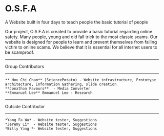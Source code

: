 # O.S.F.A

A Website built in four days to teach people the basic tutorial of people

Our project, O.S.F.A is created to provide a basic tutorial regarding online safety. Many people, young and old fall trick to the most classic scams. Our website is designed for people to learn and prevent themselves from falling victim to online scams. We believe that it is essential for all internet users to be scamproof. 
_________
Group Contributors 
_________
	** Hou Chi Chan** (SciencePotato) - Website infrastructure, Prototype architecture, Information Gathering, slide creation
	**Jonathan Favours**  - Media Converter 
	**Emmanuel Lee** Emmanuel Lee - Research
_________
Outside Contributor
_________
	*Yang Fa Wu* - Website tester, Suggestions 
	*Jeremy Li*  - Website tester, Suggestions 
    *Billy Yang *- Website tester, Suggestions 